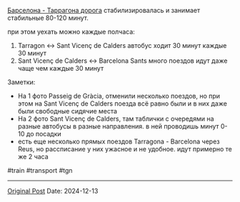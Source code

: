 [Барселона - Таррагона дорога](2692.md) стабилизировалась и занимает стабильные 80-120 минут. 

при этом уехать можно каждые полчаса:
1. Tarragon <-> Sant Vicenç de Calders автобус ходит 30 минут каждые 30 минут
2. Sant Vicenç de Calders <-> Barcelona Sants много поездов идут даже чаще чем каждые 30 минут

Заметки:
- На 1 фото Passeig de Gràcia, отменили несколько поездов, но при этом на  Sant Vicenç de Calders поезда всё равно были и в них даже были свободные сидячие места
- На 2 фото Sant Vicenç de Calders, там таблички с очередями на разные автобусы в разные направления. в ней проводишь минут 0-10 до посадки
- есть еще несколько прямых поездов Tarragona - Barcelona через Reus, но рассписание у них ужасное и не удобное. идут примерно те же 2 часа

#train #transport #tgn

---
[Original Post](https://t.me/lev2tarragona/2895)
Date: 2024-12-13
